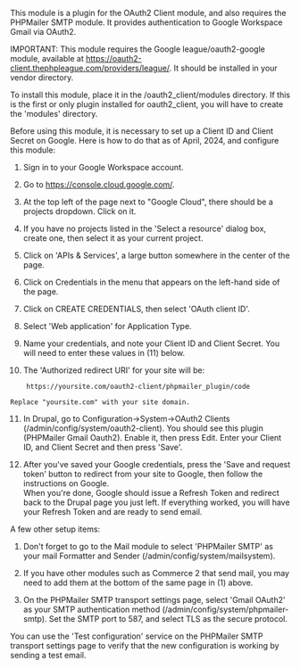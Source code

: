 This module is a plugin for the OAuth2 Client module, and also requires the PHPMailer SMTP 
module. It provides authentication to Google Workspace Gmail via OAuth2.  

IMPORTANT:  This module requires the Google league/oauth2-google module, available at 
https://oauth2-client.thephpleague.com/providers/league/.  It should be installed in
your vendor directory.

To install this module, place it in the /oauth2_client/modules directory.  If this
is the first or only plugin installed for oauth2_client, you will have to create
the 'modules' directory.

Before using this module, it is necessary to set up a Client ID and Client Secret
on Google.  Here is how to do that as of April, 2024, and configure this module:

1.  Sign in to your Google Workspace account.

2.  Go to https://console.cloud.google.com/.

3.  At the top left of the page next to "Google Cloud", there should be a projects dropdown. 
    Click on it.

4.  If you have no projects listed in the 'Select a resource' dialog box, create one,
    then select it as your current project.

5.  Click on 'APIs & Services', a large button somewhere in the center of the page.

6.  Click on Credentials in the menu that appears on the left-hand side of the page.

7.  Click on CREATE CREDENTIALS, then select 'OAuth client ID'.

8.  Select 'Web application' for Application Type.

9.  Name your credentials, and note your Client ID and Client Secret.  You will need to 
    enter these values in (11) below.

10. The 'Authorized redirect URI' for your site will be:

```
	https://yoursite.com/oauth2-client/phpmailer_plugin/code
```
    Replace "yoursite.com" with your site domain.

11. In Drupal, go to Configuration->System->OAuth2 Clients (/admin/config/system/oauth2-client).
    You should see this plugin (PHPMailer Gmail Oauth2).  Enable it, then press Edit.  Enter your
    Client ID, and Client Secret and then press 'Save'. 

12. After you've saved your Google credentials, press the 'Save and request token' button
    to redirect from your site to Google, then follow the instructions on Google.  
    When you're done, Google should issue a Refresh Token and redirect back to the Drupal page you 
    just left.  If everything worked, you will have your Refresh Token and are ready to send email.

A few other setup items:

1.  Don't forget to go to the Mail module to select 'PHPMailer SMTP' as your mail Formatter and Sender
    (/admin/config/system/mailsystem).

2.  If you have other modules such as Commerce 2 that send mail, you may need to add them at the 
    bottom of the same page in (1) above.

3.  On the PHPMailer SMTP transport settings page, select 'Gmail OAuth2' as your SMTP authentication method
    (/admin/config/system/phpmailer-smtp).  Set the SMTP port to 587, and select TLS as the secure protocol.

You can use the 'Test configuration' service on the PHPMailer SMTP transport settings page to verify that
the new configuration is working by sending a test email.
